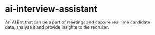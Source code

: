 # ai-interview-assistant
An AI Bot that can be a part of meetings and capture real time candidate data, analyse it and provide insights to the recruiter.
